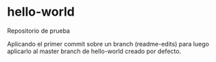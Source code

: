 # hello-world
Repositorio de prueba

Aplicando el primer commit sobre un branch (readme-edits) para luego aplicarlo al master branch de hello-world creado por defecto.
